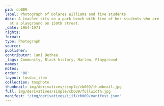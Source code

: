 ```yaml
---
pid: cb009
label: Photograph of Dolares WIlliams and five students
desc: A teacher sits on a park bench with five of her students who are holding dolls
  at a playground on 150th street.
_date: 1964-1971
rights:
format:
type: Photograph
source:
publisher:
contributor: Cami Bethea
_tags: Community, Black history, Harlem, Playground
names:
notes:
order: '08'
layout: tmsdoc_item
collection: tmsphoto
thumbnail: img/derivatives/simple/cb009/thumbnail.jpg
full: img/derivatives/simple/cb009/fullwidth.jpg
manifest: "/img/derivatives/iiif/cb009/manifest.json"
---
```


